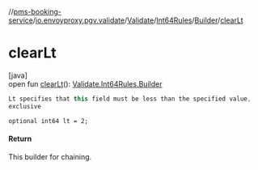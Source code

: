 //[pms-booking-service](../../../../../index.md)/[io.envoyproxy.pgv.validate](../../../index.md)/[Validate](../../index.md)/[Int64Rules](../index.md)/[Builder](index.md)/[clearLt](clear-lt.md)

# clearLt

[java]\
open fun [clearLt](clear-lt.md)(): [Validate.Int64Rules.Builder](index.md)

```kotlin
Lt specifies that this field must be less than the specified value,
exclusive

```
`optional int64 lt = 2;`

#### Return

This builder for chaining.